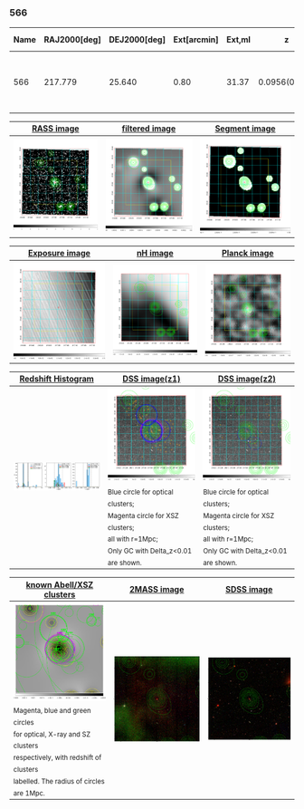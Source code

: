 <div STYLE="page-break-after: always;"></div>

### 566

|Name|RAJ2000[deg]|DEJ2000[deg] |Ext[arcmin]| Ext,ml | z | z_src| C|GC(XSZ,Delta_z<0.01)| GC(OPT,Delta_z<0.01)|GC| R_sig[arcmin] | R500[arcmin] | R500[Mpc]| CRsig[c/s] | CR500[c/s] |L500[1E44 erg/s]|F500[1E-12 erg/s/cm^2]| M500[1E14 Msun]|Tx[keV]|Cnt_sig|Beta|Rc[arcmin]|Comment|Alias|
|---|---|---|---|---|---|------|---|--------|---------|----------|---|---|---|---|---|---|---|---|---|---|---|---|---|---|
|566| 217.779| 25.640| 0.80| 31.37| 0.0956(0.005)| z1, z_xsz| B| F20, L03, MCXC, Tar, XB| A, N, RM, W| A, C, F20, L03, MCXC, N, Tar, W, XB| 13.188| 9.207| 0.979| 0.351(0.037)| 0.334(0.036)| 1.459(0.077)| 6.333(0.334)| 2.92(0.08)| 4.28(0.07)| 179.3| 0.614(-0.062+0.091)| 1.342(-0.566+0.619)| -| k012|

|[RASS image](../image/566/566_img.pdf)|[filtered image](../image/566/566_fil.pdf)|[Segment image](../image/566/566_seg.pdf)|
|-------------------|--------------------|-------------------|
| <img src="../image/566/566_img.png" width="300">  | <img src="../image/566/566_fil.png" width="300">   | <img src="../image/566/566_seg.png" width="300">  |

|[Exposure image](../image/566/566_mex.pdf)| [nH image](../image/566/566_nh.pdf)| [Planck image](../image/566/566_p.pdf)|
|-------------------|--------------------|-------------------|
|<img src="../image/566/566_mex.png" width="300">   | <img src="../image/566/566_nh.png" width="300">    | <img src="../image/566/566_p.png" width="300"> |

|[Redshift Histogram](../image/566/566_zg.pdf) | [DSS image(z1)](../image/566/566_dss_z1.pdf)      |  [DSS image(z2)](../image/566/566_dss_z2.pdf)    |
|-------------------|--------------------|-------------------|
|<img src="../image/566/566_zg.png" width="300"> |<img src="../image/566/566_dss_z1.png" width="300"> <sub><br>Blue circle for optical clusters; <br>Magenta circle for XSZ clusters; <br>all with r=1Mpc; <br>Only GC with Delta_z<0.01 are shown. </sub>| <img src="../image/566/566_dss_z2.png" width="300"><sub><br>Blue circle for optical clusters; <br>Magenta circle for XSZ clusters; <br>all with r=1Mpc; <br>Only GC with Delta_z<0.01 are shown. </sub> |

|[known Abell/XSZ clusters](../image/566/566_gc.pdf) | [2MASS image](../image/566/566_2mass.pdf)      |[SDSS image](../image/566/566_sdss.pdf)   |
|-------------------|-------------------|-------------------|
|<img src=../image/566/566_gc.png width="300"> <br><sub>Magenta, blue and green circles <br>for optical, X-ray and SZ clusters <br>respectively, with redshift of clusters <br>labelled. The radius of circles <br>are 1Mpc.</sub>|<img src="../image/566/566_2mass.png" width="300">  | <img src="../image/566/566_sdss.png" width="300">  |





